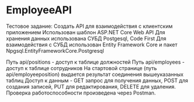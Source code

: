 # EmployeeAPI

Тестовое задание: Создать API для взаимодействия с клиентским приложением
Использован шаблон ASP.NET Core Web API 
Для хранения данных использована СУБД Postgesql, Code First
Для взаимодействия с СУБД использован Entity Framework Core и пакет Npgsql.EntityFrameworkCore.Postgresql

Путь api/positions - доступ к таблице должностей
Путь api/employees - доступ к таблице сотрудников
На стартовой странице (путь api/employeeposition) выдается результат соединения вышеуказанных таблиц
Доступ к данным - GET запрос для получения данных, POST для создания записей, PUT для редактирования, DELETE для удаления.
Проверка работоспособности произведена через Postman.
